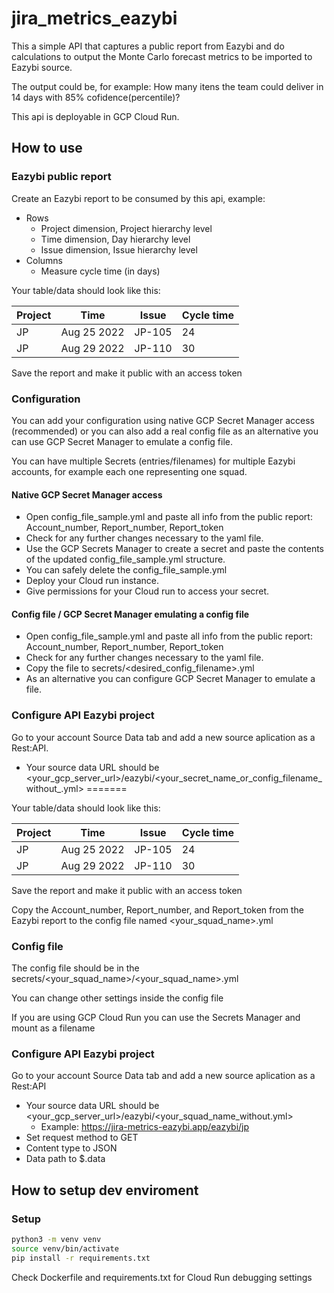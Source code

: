 # jira_metrics_eazybi
This a simple API that captures a public report from Eazybi and do calculations to output the Monte Carlo forecast metrics to be imported to Eazybi source.

The output could be, for example: How many itens the team could deliver in 14 days with 85% cofidence(percentile)?

This api is deployable in GCP Cloud Run.
## How to use
### Eazybi public report
Create an Eazybi report to be consumed by this api, example:
- Rows
    - Project dimension, Project hierarchy level
    - Time dimension, Day hierarchy level
    - Issue dimension, Issue hierarchy level
- Columns
    - Measure cycle time (in days)

Your table/data should look like this:

| Project | Time | Issue | Cycle time |
| ----------- | ----------- | ----------- | ----------- |
| JP | Aug 25 2022 | JP-105 | 24
| JP | Aug 29 2022 | JP-110 | 30

Save the report and make it public with an access token

### Configuration
You can add your configuration using native GCP Secret Manager access (recommended) or you can also add a real config file as an alternative you can use GCP Secret Manager to emulate a config file.

You can have multiple Secrets (entries/filenames) for multiple Eazybi accounts, for example each one representing one squad.

#### Native GCP Secret Manager access
- Open config_file_sample.yml and paste all info from the public report: Account_number, Report_number, Report_token
- Check for any further changes necessary to the yaml file.
- Use the GCP Secrets Manager to create a secret and paste the contents of the updated config_file_sample.yml structure.
- You can safely delete the config_file_sample.yml
- Deploy your Cloud run instance.
- Give permissions for your Cloud run to access your secret.

#### Config file / GCP Secret Manager emulating a config file
- Open config_file_sample.yml and paste all info from the public report: Account_number, Report_number, Report_token
- Check for any further changes necessary to the yaml file.
- Copy the file to secrets/<desired_config_filename>.yml
- As an alternative you can configure GCP Secret Manager to emulate a file.

### Configure API Eazybi project
Go to your account Source Data tab and add a new source aplication as a Rest:API.
- Your source data URL should be <your_gcp_server_url>/eazybi/<your_secret_name_or_config_filename_without_.yml>
=======

Your table/data should look like this:

| Project | Time | Issue | Cycle time |
| ----------- | ----------- | ----------- | ----------- |
| JP | Aug 25 2022 | JP-105 | 24
| JP | Aug 29 2022 | JP-110 | 30

Save the report and make it public with an access token

Copy the Account_number, Report_number, and Report_token from the Eazybi report to the config file named <your_squad_name>.yml

### Config file
The config file should be in the secrets/<your_squad_name>/<your_squad_name>.yml

You can change other settings inside the config file

If you are using GCP Cloud Run you can use the Secrets Manager and mount as a filename

### Configure API Eazybi project
Go to your account Source Data tab and add a new source aplication as a Rest:API
- Your source data URL should be <your_gcp_server_url>/eazybi/<your_squad_name_without.yml>
    - Example: https://jira-metrics-eazybi.app/eazybi/jp
- Set request method to GET
- Content type to JSON
- Data path to $.data

## How to setup dev enviroment
### Setup
```bash
python3 -m venv venv
source venv/bin/activate
pip install -r requirements.txt
```
Check Dockerfile and requirements.txt for Cloud Run debugging settings

